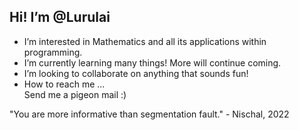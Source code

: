 ## Hi! I’m @Lurulai
- I’m interested in Mathematics and all its applications within programming.
- I’m currently learning many things! More will continue coming.
- I’m looking to collaborate on anything that sounds fun!
- How to reach me ...  
          Send me a pigeon mail :)

"You are more informative than segmentation fault." - Nischal, 2022

<!---
Lurulai/Lurulai is a ✨ special ✨ repository because its `README.md` (this file) appears on your GitHub profile.
You can click the Preview link to take a look at your changes.
--->
